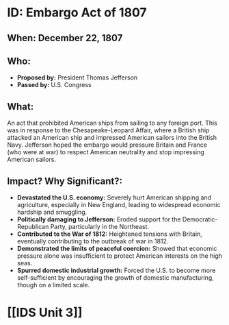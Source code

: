 # ID: Embargo Act of 1807
## When: December 22, 1807
## Who: 
* **Proposed by:** President Thomas Jefferson
* **Passed by:** U.S. Congress
## What: 
An act that prohibited American ships from sailing to any foreign port. This was in response to the Chesapeake-Leopard Affair, where a British ship attacked an American ship and impressed American sailors into the British Navy.  Jefferson hoped the embargo would pressure Britain and France (who were at war) to respect American neutrality and stop impressing American sailors. 
## Impact? Why Significant?: 
* **Devastated the U.S. economy:** Severely hurt American shipping and agriculture, especially in New England, leading to widespread economic hardship and smuggling.
* **Politically damaging to Jefferson:** Eroded support for the Democratic-Republican Party, particularly in the Northeast. 
* **Contributed to the War of 1812:** Heightened tensions with Britain, eventually contributing to the outbreak of war in 1812.
* **Demonstrated the limits of peaceful coercion:** Showed that economic pressure alone was insufficient to protect American interests on the high seas.
* **Spurred domestic industrial growth:** Forced the U.S. to become more self-sufficient by encouraging the growth of domestic manufacturing, though on a limited scale. 

# [[IDS Unit 3]]
